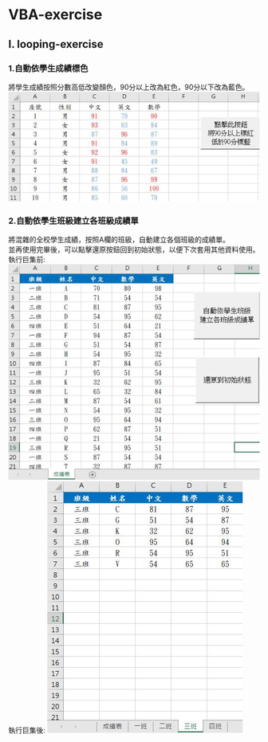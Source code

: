 # VBA-exercise
## I. looping-exercise
### 1.自動依學生成績標色
將學生成績按照分數高低改變顏色，90分以上改為紅色，90分以下改為藍色。  
![image](looping-pictures/自動依學生成績標色(標色後).jpg)
### 2.自動依學生班級建立各班級成績單
將混雜的全校學生成績，按照A欄的班級，自動建立各個班級的成績單。  
並再使用完畢後，可以點擊還原按鈕回到初始狀態，以便下次套用其他資料使用。  
執行巨集前:
![image](looping-pictures/自動依學生班級建立各班級成績單(巨集前).jpg)  
執行巨集後:
![image](looping-pictures/自動依學生班級建立各班級成績單(巨集後).jpg)
